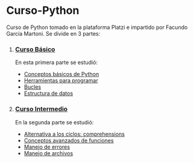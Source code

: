 <h1> Curso-Python</h1>
Curso de Python tomado en la plataforma Platzi e impartido por Facundo García Martoni. Se divide en 3 partes:
<ol>
  <li><h3><a href="https://github.com/Yasmani-Vinamagua/Curso-Python/tree/master/Curso%20B%C3%A1sico">Curso Básico</a></h3></li>
  <p>En esta primera parte se estudió:</p>
  <ul type="disc">
    <li><a href="https://github.com/Yasmani-Vinamagua/Curso-Python/tree/master/Curso%20B%C3%A1sico/1%20Conceptos%20b%C3%A1sicos%20de%20python">Conceptos básicos de Python</a></li>
    <li><a href="https://github.com/Yasmani-Vinamagua/Curso-Python/tree/master/Curso%20B%C3%A1sico/2%20Herramientas%20para%20programar">Herramientas para programar</a></li>
    <li><a href="https://github.com/Yasmani-Vinamagua/Curso-Python/tree/master/Curso%20B%C3%A1sico/3%20Bucles">Bucles</a></li>
    <li><a href="https://github.com/Yasmani-Vinamagua/Curso-Python/tree/master/Curso%20B%C3%A1sico/4%20Estructuras%20de%20datos">Estructura de datos</a></li>
  </ul>
  <li><h3><a href="https://github.com/Yasmani-Vinamagua/Curso-Python/tree/master/Curso%20Intermedio">Curso Intermedio</a></h3></li>
  <p>En la segunda parte se estudió:</p>
  <ul type="disc">
    <li><a href="https://github.com/Yasmani-Vinamagua/Curso-Python/tree/master/Curso%20Intermedio/1%20Alternativa%20a%20los%20ciclos%20comprehensions">Alternativa a los ciclos: comprehensions</a></li>
    <li><a href="https://github.com/Yasmani-Vinamagua/Curso-Python/tree/master/Curso%20Intermedio/2%20Conceptos%20avanzados%20de%20funciones">Conceptos avanzados de funciones</a></li>
    <li><a href="https://github.com/Yasmani-Vinamagua/Curso-Python/tree/master/Curso%20Intermedio/3%20Manejo%20de%20errores">Manejo de errores</a></li>
    <li><a href="https://github.com/Yasmani-Vinamagua/Curso-Python/tree/master/Curso%20Intermedio/4%20Manejo%20de%20archivos">Manejo de archivos</a></li>
  </ul>
 </ol>

